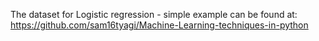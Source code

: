 The dataset for Logistic regression - simple example can be found at:  https://github.com/sam16tyagi/Machine-Learning-techniques-in-python

